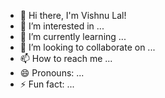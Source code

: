 - 👋 Hi there, I'm Vishnu Lal!
- 👀 I’m interested in ...
- 🌱 I’m currently learning ...
- 💞️ I’m looking to collaborate on ...
- 📫 How to reach me ...
- 😄 Pronouns: ...
- ⚡ Fun fact: ...

<!---
vishnulalpta/vishnulalpta is a ✨ special ✨ repository because its `README.md` (this file) appears on your GitHub profile.
You can click the Preview link to take a look at your changes.
--->
